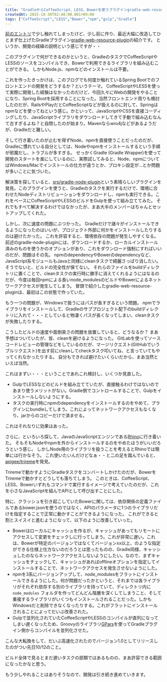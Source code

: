 ```yaml
---
title: "GradleからCoffeeScript、LESS、Bowerを使うプラグインgradle-web-resource-plugin"
createdAt: 2015-10-30T02:48:00.001+09:00
tags: ["CoffeeScript","LESS","Bower","npm","gulp","Gradle"]
---
```

[前のエントリ](/ja/post/2015/10/gradle-28spock/)で少し触れてしまったけど、少し前に作り、最近大幅に改造してひとまず仕上げたGradleプラグイン[gradle-web-resource-plugin](https://github.com/ksoichiro/gradle-web-resource-plugin)の紹介です。
というか、開発の経緯の説明という感じですが・・

このプラグインで何ができるのかというと、GradleのタスクでCoffeeScriptやLESSのソースをコンパイルでき、Bowerで利用できるライブラリを組み込むことができる。
しかもNode.js、npmなどのインストールは不要。
<!--more-->

これを作ったきっかけは、このブログでも何度か触れているSpring Bootでのフロントエンドの開発をどうするか？というテーマ。
CoffeeScriptやLESSを使って実際に開発した経験はなかったのだけど、今回久々にWebの開発をやることになり、Spring Bootを採用することになった。当然フロントエンド周りも検討したのだが、RailsやPlayだとCoffeeScriptなどが扱えるのに対して、Springはnpmなどを使ってねという感じ。かといって、JavaScriptやCSSを直接コーディングしたり、JavaScriptライブラリをダウンロードしてきて手動で組み込むなんて古すぎるよね？と自問したのが始まり。Mavenならwro4jなどがあるようだが、Gradleだと難しい。

そして行き着いたのが止むを得ずNode、npmを直接使うことだったのだが、Gradleに慣れている自分としては、Nodeやnpmをインストールするという手順が邪魔だし、トラブルが多すぎる。
せっかくGradle (Gradle Wrapper)を使って開発のスタートを楽にしているのに、実際試してみると、Node、npmについてはWindows/Macでインストールの仕方が違うとか、プロキシ設定が...とか問題が多いことに気づいた。

解決策を探していると、[srs/gradle-node-plugin](https://github.com/srs/gradle-node-plugin)という素晴らしいプラグインを発見。このプラグインを使うと、Gradleのタスクを実行するだけで、環境に合わせたNodeディストリビューションをダウンロードし、npmも実行できる。これをベースにCoffeeScriptやLESSのビルドをGulpを使って組み立ててみた。
それでもすべて解決するわけではなかったが、まあ大半のメンバーはちゃんとセットアップしてくれた。

しかし、次に速度の問題にぶつかった。
Gradleだけで諸々がインストールできるようになったのはいいが、プロジェクト外部に何かをインストールしたりするのは避けたかった。
これを許容すると、環境依存の問題が発生しやすくなる。
前述のgradle-node-pluginには、ダウンロードするか、ローカルインストール済みのものを使うかのオプションがあり、これをダウンロード強制にすればいいのだが、問題はその先。
npmのdependencyやBowerのdependencyなど、JavaScript系モジュールもJavaと同様にcleanタスクで綺麗さっぱり消したい。
そうでないと、ビルドの完全性が保てない。
それらのファイルをbuildディレクトリに置くことで、cleanタスクの実行時に勝手に消えてくれるようにはなるのだが、今度は毎回npmによる長いnode_modulesのビルドやBowerによるネットワークアクセスが発生してしまう。
冒頭で紹介したgradle-web-resource-pluginは、最初はこの状態で作っていた。

もう一つの問題が、Windowsで扱うにはパスが長すぎるという問題。
npmでライブラリをインストールして、Gradleのサブプロジェクト配下のbuildディレクトリに入れて・・・としていると物凄くパスが長くなってしまい、cleanタスクが失敗したりする。

こうしたビルドの速度や面倒臭さの問題を放置していると、どうなるか？
まあ予想はついていたが、皆、cleanを避けるようになった。
GitLabを使ってソースコードレビューの管理などをしているのだが、マージリクエスト(GitHubでいうプルリクエスト)を出す前にcleanしてcheckタスク叩いてね、と言っていてもやってくれなかったりする。
自分もできれば避けたいくらいだから、まあ当然といえば当然。

これはまずい・・・ということであれこれ検討し、いくつか見直した。

* GulpでLESSなどのビルドを組み立てていたが、直接触るわけではないのであまり使うメリットがない。Gradle側でコントロールすることで、Gulpをインストールしないようにする。
* タスクの実行時にnpmのdependencyをインストールするのをやめて、プラグインにbundleしてしまう。これによってネットワークアクセスもなくなり、jarからのコピーだけで済ませる。

これはそれなりに効果はあった。

さらに、といろいろ探して、JavaのJavaScriptエンジンである[Rhino](https://github.com/mozilla/rhino)に行き着いた。
そもそもNodeやnpmを外からインストールするのをやめたほうがいいだろうという感じ。
しかしNode用のライブラリを扱うことを考えるとRhinoでは簡単には行かなそう。
これ使いたいんだけどなぁ・・と二の足を踏んでいると、[apigee/trireme](https://github.com/apigee/trireme)を発見。

Triremeで動かすようにGradleタスクをコンバートしかけたのだが、BowerをTriremeで動かすとどうしても落ちてしまう。
このときは、CoffeeScript、LESS、Bowerいずれもコマンドで実行するイメージで考えていたのだが、これを小さなJavaScriptを組んでAPIとして呼び出すことにした。

特に、クラッシュを引き起こしていたBowerに関しては、依存関係の定義ファイルであるbower.jsonを使うのではなく、APIのパラメータに1つのライブラリだけを指定することで正常に動かすことができるようになった。
これができると割とスイスイと進むようになって、以下のように改善していった。

* Bowerはローカルにキャッシュを作るが、キャッシュがあってもリモートにアクセスして変更をチェックしに行ってしまう。これが非常に遅い。これは、Bowerが特定のバージョンではなくてバージョンxx以上、のような指定ができる仕様上仕方ないのだろうとは思ったものの、Gradle同様、キャッシュしたのならネットワークアクセスしないようにしたい。なので、まずキャッシュをチェックして、キャッシュがあればofflineオプションを指定してインストールすることで、ネットワークアクセスを発生させないようにした。
* npmを3系にバージョンアップして、node_modulesをフラットにインストールできるようにした。何が問題だったかというと、それまでは各ライブラリがそれぞれ依存する別のライブラリを持っていて、ディレクトリ内に `node_modules` フォルダを作ってどんどん階層を深くしてしまうこと、そして重複するライブラリがいくつもインストールされることだった。しかもWindowsだと削除できなくなったりする。これがフラットにインストールされることによってだいぶ改善された。
* Gulpで並列化されていたCoffeeScriptやLESSのコンパイルが直列になってしまい遅くなったため、Groovyのライブラリ[GPars](https://github.com/GPars/GPars)を使ってGradleプラグイン側からコンパイルを並列化させた。

こんな大転換をして、だいぶ高速化されたのでバージョン1.0としてリリースしたのがつい先日10/12のこと。

ビルド全体で見るとまだ遅いタスクの部類ではあるものの、まあ許容できる範囲になったかなと思う。

もう少しやれることはありそうなので、開発は引き続き進めていきます。
